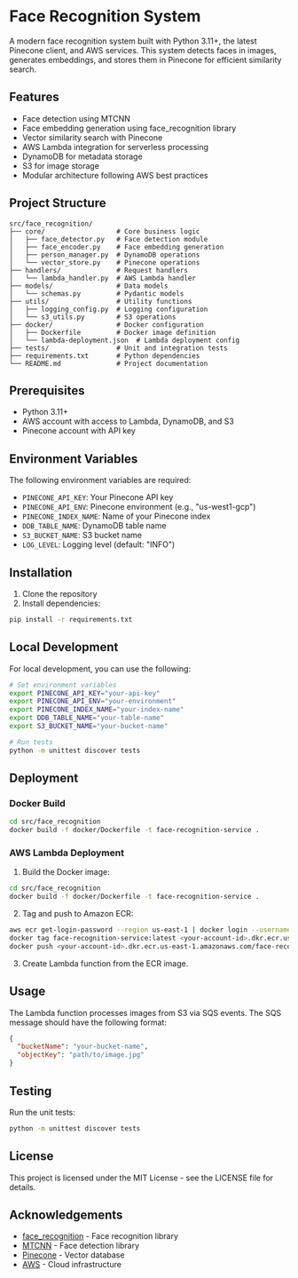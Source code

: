 # Face Recognition System

A modern face recognition system built with Python 3.11+, the latest Pinecone client, and AWS services. This system detects faces in images, generates embeddings, and stores them in Pinecone for efficient similarity search.

## Features

- Face detection using MTCNN
- Face embedding generation using face_recognition library
- Vector similarity search with Pinecone
- AWS Lambda integration for serverless processing
- DynamoDB for metadata storage
- S3 for image storage
- Modular architecture following AWS best practices

## Project Structure

```
src/face_recognition/
├── core/                  # Core business logic
│   ├── face_detector.py   # Face detection module
│   ├── face_encoder.py    # Face embedding generation
│   ├── person_manager.py  # DynamoDB operations
│   └── vector_store.py    # Pinecone operations
├── handlers/              # Request handlers
│   └── lambda_handler.py  # AWS Lambda handler
├── models/                # Data models
│   └── schemas.py         # Pydantic models
├── utils/                 # Utility functions
│   ├── logging_config.py  # Logging configuration
│   └── s3_utils.py        # S3 operations
├── docker/                # Docker configuration
│   ├── Dockerfile         # Docker image definition
│   └── lambda-deployment.json  # Lambda deployment config
├── tests/                 # Unit and integration tests
├── requirements.txt       # Python dependencies
└── README.md              # Project documentation
```

## Prerequisites

- Python 3.11+
- AWS account with access to Lambda, DynamoDB, and S3
- Pinecone account with API key

## Environment Variables

The following environment variables are required:

- `PINECONE_API_KEY`: Your Pinecone API key
- `PINECONE_API_ENV`: Pinecone environment (e.g., "us-west1-gcp")
- `PINECONE_INDEX_NAME`: Name of your Pinecone index
- `DDB_TABLE_NAME`: DynamoDB table name
- `S3_BUCKET_NAME`: S3 bucket name
- `LOG_LEVEL`: Logging level (default: "INFO")

## Installation

1. Clone the repository
2. Install dependencies:

```bash
pip install -r requirements.txt
```

## Local Development

For local development, you can use the following:

```bash
# Set environment variables
export PINECONE_API_KEY="your-api-key"
export PINECONE_API_ENV="your-environment"
export PINECONE_INDEX_NAME="your-index-name"
export DDB_TABLE_NAME="your-table-name"
export S3_BUCKET_NAME="your-bucket-name"

# Run tests
python -m unittest discover tests
```

## Deployment

### Docker Build

```bash
cd src/face_recognition
docker build -f docker/Dockerfile -t face-recognition-service .
```

### AWS Lambda Deployment

1. Build the Docker image:

```bash
cd src/face_recognition
docker build -f docker/Dockerfile -t face-recognition-service .
```

2. Tag and push to Amazon ECR:

```bash
aws ecr get-login-password --region us-east-1 | docker login --username AWS --password-stdin <your-account-id>.dkr.ecr.us-east-1.amazonaws.com
docker tag face-recognition-service:latest <your-account-id>.dkr.ecr.us-east-1.amazonaws.com/face-recognition-service:latest
docker push <your-account-id>.dkr.ecr.us-east-1.amazonaws.com/face-recognition-service:latest
```

3. Create Lambda function from the ECR image.

## Usage

The Lambda function processes images from S3 via SQS events. The SQS message should have the following format:

```json
{
  "bucketName": "your-bucket-name",
  "objectKey": "path/to/image.jpg"
}
```

## Testing

Run the unit tests:

```bash
python -m unittest discover tests
```

## License

This project is licensed under the MIT License - see the LICENSE file for details.

## Acknowledgements

- [face_recognition](https://github.com/ageitgey/face_recognition) - Face recognition library
- [MTCNN](https://github.com/ipazc/mtcnn) - Face detection library
- [Pinecone](https://www.pinecone.io/) - Vector database
- [AWS](https://aws.amazon.com/) - Cloud infrastructure
